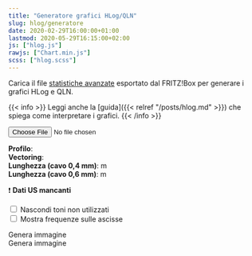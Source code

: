 ```yaml
---
title: "Generatore grafici HLog/QLN"
slug: hlog/generatore
date: 2020-02-29T16:00:00+01:00
lastmod: 2020-05-29T16:15:00+02:00
js: ["hlog.js"]
rawjs: ["Chart.min.js"]
scss: ["hlog.scss"]
---
```


Carica il file [statistiche avanzate](https://forum.fibra.click/d/3948-statistiche-avanzate-fritz) esportato dal FRITZ!Box per generare i grafici HLog e QLN.

{{< info >}}
Leggi anche la [guida]({{< relref "/posts/hlog.md" >}}) che spiega come interpretare i grafici.
{{< /info >}}

<p>
    <input type="file" name="file" id="file">
</p>

<div id="charts">
    <p>
        <strong>Profilo</strong>: <span id="profile"></span><br>
        <strong>Vectoring</strong>: <span id="vectoring"></span><br>
        <strong>Lunghezza (cavo 0,4 mm)</strong>: <span id="length1"></span> m<br>
        <strong>Lunghezza (cavo 0,6 mm)</strong>: <span id="length2"></span> m
    </p>
    <p id="noUsData">
        ❗ <strong>Dati US mancanti</strong>
    </p>
    <p>
        <input type="checkbox" id="hideUnusedTones" onchange="window.app.toggleHideUnusedTones()">
        <label for="hideUnusedTones">Nascondi toni non utilizzati</label>
        <br>
        <input type="checkbox" id="useFrequencies" onchange="window.app.toggleUseFrequencies()">
        <label for="useFrequencies">Mostra frequenze sulle ascisse</label>
    </p>
    <div class="chart-container"><canvas id="chartHLOG"></canvas></div>
    <a onclick="window.app.exportChart('hlog')">Genera immagine</a>
    <div class="chart-container"><canvas id="chartQLN"></canvas></div>
    <a onclick="window.app.exportChart('qln')">Genera immagine</a>
</div>
